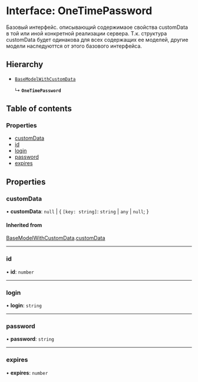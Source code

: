 # Interface: OneTimePassword

Базовый интерфейс. описывающий содержимаое свойства customData в той или иной конкретной реализации сервера.
Т.к. структура customData будет одинакова для всех содержащих ее моделей, другие модели наследуюттся от этого базового интерфейса.

## Hierarchy

- [`BaseModelWithCustomData`](BaseModelWithCustomData.md)

  ↳ **`OneTimePassword`**

## Table of contents

### Properties

- [customData](OneTimePassword.md#customdata)
- [id](OneTimePassword.md#id)
- [login](OneTimePassword.md#login)
- [password](OneTimePassword.md#password)
- [expires](OneTimePassword.md#expires)

## Properties

### customData

• **customData**: ``null`` \| \{ `[key: string]`: `string` \| `any` \| ``null``;  }

#### Inherited from

[BaseModelWithCustomData](BaseModelWithCustomData.md).[customData](BaseModelWithCustomData.md#customdata)

___

### id

• **id**: `number`

___

### login

• **login**: `string`

___

### password

• **password**: `string`

___

### expires

• **expires**: `number`
